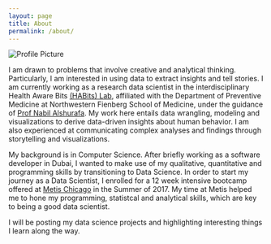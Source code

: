 ```yaml
---
layout: page
title: About
permalink: /about/
---
```


<img src="{{ site.baseurl }}/assets/profile-placeholder.gif" title="Profile Picture" class="profile">

I am drawn to problems that involve creative and analytical thinking. Particularly, I am interested in using data to extract insights and tell stories. I am currently working as a research data scientist in the interdisciplinary Health Aware Bits [(HABits) Lab](http://thehabitslab.com), affiliated with the Department of Preventive Medicine at Northwestern Fienberg School of Medicine, under the guidance of [Prof Nabil Alshurafa](http://nalshurafa.me). My work here entails data wrangling, modeling and visualizations to derive data-driven insights about human behavior. I am also experienced at communicating complex analyses and findings through storytelling and visualizations.

My background is in Computer Science. After briefly working as a software developer in Dubai, I wanted to make use of my qualitative, quantitative and programming skills by transitioning to Data Science. In order to start my journey as a Data Scientist, I enrolled for a 12 week intensive bootcamp offered at [Metis Chicago](https://www.thisismetis.com) in the Summer of 2017. My time at Metis helped me to hone my programming, statistcal and analytical skills, which are key to being a good data scientist. 

I will be posting my data science projects and highlighting interesting things I learn along the way.



